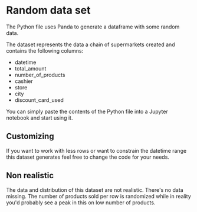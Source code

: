 # Random data set

The Python file uses Panda to generate a dataframe with some random data.

The dataset represents the data a chain of supermarkets created and contains
the following columns:

- datetime
- total_amount
- number_of_products
- cashier
- store
- city
- discount_card_used

You can simply paste the contents of the Python file into a Jupyter notebook
and start using it.

## Customizing

If you want to work with less rows or want to constrain the datetime range this
dataset generates feel free to change the code for your needs.

## Non realistic

The data and distribution of this dataset are not realistic. There's no data
missing. The number of products sold per row is randomized while in reality
you'd probably see a peak in this on low number of products.
